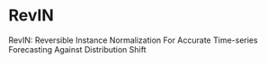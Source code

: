 # RevIN
RevIN: Reversible Instance Normalization For Accurate Time-series Forecasting Against Distribution Shift
